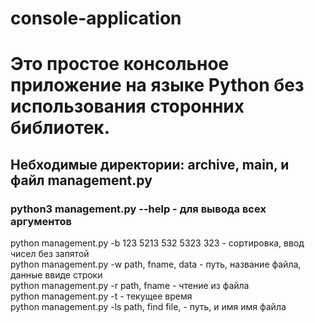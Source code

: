 # console-application
# Это простое консольное приложение на языке Python без использования сторонних библиотек.
## Небходимые директории: archive, main, и файл management.py
### python3 management.py --help - для вывода всех аргументов

python management.py -b 123 5213 532 5323 323 - сортировка, ввод чисел без запятой<br>
python management.py -w path, fname, data - путь, название файла, данные ввиде строки<br>
python management.py -r path, fname - чтение из файла<br>
python management.py -t - текущее время<br>
python management.py -ls path, find file, - путь, и имя имя файла<br>
